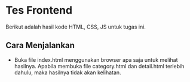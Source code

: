 # Tes Frontend
Berikut adalah hasil kode HTML, CSS, JS untuk tugas ini.

## Cara Menjalankan
- Buka file index.html menggunakan browser apa saja untuk melihat hasilnya. Apabila membuka file category.html dan detail.html terlebih dahulu, maka hasilnya tidak akan kelihatan.
